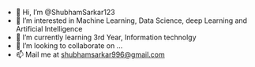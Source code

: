 - 👋 Hi, I’m @ShubhamSarkar123
- 👀 I’m interested in Machine Learning, Data Science, deep Learning and Artificial Intelligence
- 🌱 I’m currently learning 3rd Year, Information technolgy
- 💞️ I’m looking to collaborate on ...
- 📫 Mail me at shubhamsarkar996@gmail.com

<!---
ShubhamSarkar123/ShubhamSarkar123 is a ✨ special ✨ repository because its `README.md` (this file) appears on your GitHub profile.
You can click the Preview link to take a look at your changes.
--->
